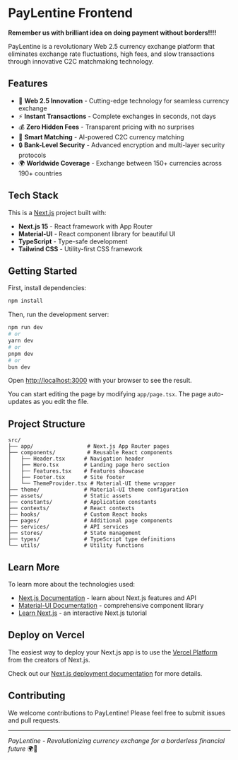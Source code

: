 # PayLentine Frontend

**Remember us with brilliant idea on doing payment without borders!!!!**

PayLentine is a revolutionary Web 2.5 currency exchange platform that eliminates exchange rate fluctuations, high fees, and slow transactions through innovative C2C matchmaking technology.

## Features

- 🚀 **Web 2.5 Innovation** - Cutting-edge technology for seamless currency exchange
- ⚡ **Instant Transactions** - Complete exchanges in seconds, not days
- 💰 **Zero Hidden Fees** - Transparent pricing with no surprises
- 🔄 **Smart Matching** - AI-powered C2C currency matching
- 🔒 **Bank-Level Security** - Advanced encryption and multi-layer security protocols
- 🌍 **Worldwide Coverage** - Exchange between 150+ currencies across 190+ countries

## Tech Stack

This is a [Next.js](https://nextjs.org) project built with:

- **Next.js 15** - React framework with App Router
- **Material-UI** - React component library for beautiful UI
- **TypeScript** - Type-safe development
- **Tailwind CSS** - Utility-first CSS framework

## Getting Started

First, install dependencies:

```bash
npm install
```

Then, run the development server:

```bash
npm run dev
# or
yarn dev
# or
pnpm dev
# or
bun dev
```

Open [http://localhost:3000](http://localhost:3000) with your browser to see the result.

You can start editing the page by modifying `app/page.tsx`. The page auto-updates as you edit the file.

## Project Structure

```
src/
├── app/                 # Next.js App Router pages
├── components/          # Reusable React components
│   ├── Header.tsx      # Navigation header
│   ├── Hero.tsx        # Landing page hero section
│   ├── Features.tsx    # Features showcase
│   ├── Footer.tsx      # Site footer
│   └── ThemeProvider.tsx # Material-UI theme wrapper
├── theme/              # Material-UI theme configuration
├── assets/             # Static assets
├── constants/          # Application constants
├── contexts/           # React contexts
├── hooks/              # Custom React hooks
├── pages/              # Additional page components
├── services/           # API services
├── stores/             # State management
├── types/              # TypeScript type definitions
└── utils/              # Utility functions
```

## Learn More

To learn more about the technologies used:

- [Next.js Documentation](https://nextjs.org/docs) - learn about Next.js features and API
- [Material-UI Documentation](https://mui.com/) - comprehensive component library
- [Learn Next.js](https://nextjs.org/learn) - an interactive Next.js tutorial

## Deploy on Vercel

The easiest way to deploy your Next.js app is to use the [Vercel Platform](https://vercel.com/new?utm_medium=default-template&filter=next.js&utm_source=create-next-app&utm_campaign=create-next-app-readme) from the creators of Next.js.

Check out our [Next.js deployment documentation](https://nextjs.org/docs/app/building-your-application/deploying) for more details.

## Contributing

We welcome contributions to PayLentine! Please feel free to submit issues and pull requests.

---

_PayLentine - Revolutionizing currency exchange for a borderless financial future_ 🌍💱
